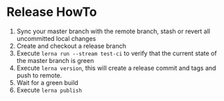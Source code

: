 Release HowTo
==============

1) Sync your master branch with the remote branch, stash or revert all uncommitted local changes
2) Create and checkout a release branch
3) Execute `lerna run --stream test-ci` to verify that the current state of the master branch is green
4) Execute `lerna version`, this will create a release commit and tags and push to remote.
5) Wait for a green build 
6) Execute `lerna publish`
